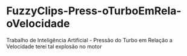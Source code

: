 # FuzzyClips-Press-oTurboEmRela-oVelocidade
Trabalho de Inteligência Artificial - Pressão do Turbo em Relação a Velocidade terei tal explosão no motor
